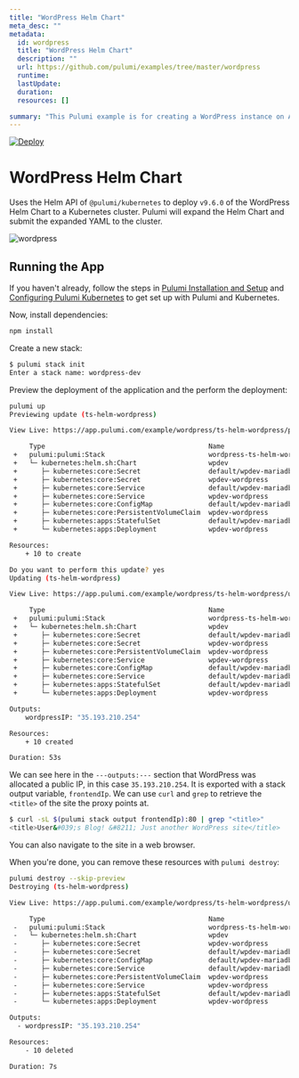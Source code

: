 ```yaml
---
title: "WordPress Helm Chart"
meta_desc: ""
metadata:
  id: wordpress
  title: "WordPress Helm Chart"
  description: ""
  url: https://github.com/pulumi/examples/tree/master/wordpress
  runtime: 
  lastUpdate: 
  duration: 
  resources: []

summary: "This Pulumi example is for creating a WordPress instance on Azure. It uses the Pulumi infrastructure-as-code SDK for .NET, so you can write your code in either C# or F#. The example uses the Azure cloud provider, demonstrating how to provision a web server, database server and WordPress web application. It also shows how to connect the WordPress application to the database server. The example simplifies the process of creating a WordPress instance on Azure, providing a more automated way of managing cloud applications."
---
```


[![Deploy](https://get.pulumi.com/new/button.svg)](https://app.pulumi.com/new?template=https://github.com/pulumi/examples/blob/master/kubernetes-ts-helm-wordpress/README.md)

# WordPress Helm Chart

Uses the Helm API of `@pulumi/kubernetes` to deploy `v9.6.0` of the WordPress Helm Chart to a
Kubernetes cluster. Pulumi will expand the Helm Chart and submit the expanded YAML to the cluster.

![wordpress](images/deploy.gif "WordPress Helm Chart deployment")

## Running the App

If you haven't already, follow the steps in [Pulumi Installation and
Setup](https://www.pulumi.com/docs/get-started/install/) and [Configuring Pulumi
Kubernetes](https://www.pulumi.com/docs/intro/cloud-providers/kubernetes/setup/) to get set up with
Pulumi and Kubernetes.

Now, install dependencies:

```sh
npm install
```

Create a new stack:

```sh
$ pulumi stack init
Enter a stack name: wordpress-dev
```

Preview the deployment of the application and the perform the deployment:

```sh
pulumi up
Previewing update (ts-helm-wordpress)

View Live: https://app.pulumi.com/example/wordpress/ts-helm-wordpress/previews/cc683bd2-1e19-49c9-8a88-792c44e3b020

     Type                                         Name                         Plan
 +   pulumi:pulumi:Stack                          wordpress-ts-helm-wordpress  create
 +   └─ kubernetes:helm.sh:Chart                  wpdev                        create
 +      ├─ kubernetes:core:Secret                 default/wpdev-mariadb        create
 +      ├─ kubernetes:core:Secret                 wpdev-wordpress              create
 +      ├─ kubernetes:core:Service                default/wpdev-mariadb        create
 +      ├─ kubernetes:core:Service                wpdev-wordpress              create
 +      ├─ kubernetes:core:ConfigMap              default/wpdev-mariadb        create
 +      ├─ kubernetes:core:PersistentVolumeClaim  wpdev-wordpress              create
 +      ├─ kubernetes:apps:StatefulSet            default/wpdev-mariadb        create
 +      └─ kubernetes:apps:Deployment             wpdev-wordpress              create

Resources:
    + 10 to create

Do you want to perform this update? yes
Updating (ts-helm-wordpress)

View Live: https://app.pulumi.com/example/wordpress/ts-helm-wordpress/updates/7

     Type                                         Name                         Status
 +   pulumi:pulumi:Stack                          wordpress-ts-helm-wordpress  created
 +   └─ kubernetes:helm.sh:Chart                  wpdev                        created
 +      ├─ kubernetes:core:Secret                 default/wpdev-mariadb        created
 +      ├─ kubernetes:core:Secret                 wpdev-wordpress              created
 +      ├─ kubernetes:core:PersistentVolumeClaim  wpdev-wordpress              created
 +      ├─ kubernetes:core:Service                wpdev-wordpress              created
 +      ├─ kubernetes:core:ConfigMap              default/wpdev-mariadb        created
 +      ├─ kubernetes:core:Service                default/wpdev-mariadb        created
 +      ├─ kubernetes:apps:StatefulSet            default/wpdev-mariadb        created
 +      └─ kubernetes:apps:Deployment             wpdev-wordpress              created

Outputs:
    wordpressIP: "35.193.210.254"

Resources:
    + 10 created

Duration: 53s
```

We can see here in the `---outputs:---` section that WordPress was allocated a public IP, in this
case `35.193.210.254`. It is exported with a stack output variable, `frontendIp`. We can use `curl`
and `grep` to retrieve the `<title>` of the site the proxy points at.

```sh
$ curl -sL $(pulumi stack output frontendIp):80 | grep "<title>"
<title>User&#039;s Blog! &#8211; Just another WordPress site</title>
```

You can also navigate to the site in a web browser.

When you're done, you can remove these resources with `pulumi destroy`:

```sh
pulumi destroy --skip-preview
Destroying (ts-helm-wordpress)

View Live: https://app.pulumi.com/example/wordpress/ts-helm-wordpress/updates/8

     Type                                         Name                         Status
 -   pulumi:pulumi:Stack                          wordpress-ts-helm-wordpress  deleted
 -   └─ kubernetes:helm.sh:Chart                  wpdev                        deleted
 -      ├─ kubernetes:core:Secret                 wpdev-wordpress              deleted
 -      ├─ kubernetes:core:Secret                 default/wpdev-mariadb        deleted
 -      ├─ kubernetes:core:ConfigMap              default/wpdev-mariadb        deleted
 -      ├─ kubernetes:core:Service                default/wpdev-mariadb        deleted
 -      ├─ kubernetes:core:PersistentVolumeClaim  wpdev-wordpress              deleted
 -      ├─ kubernetes:core:Service                wpdev-wordpress              deleted
 -      ├─ kubernetes:apps:StatefulSet            default/wpdev-mariadb        deleted
 -      └─ kubernetes:apps:Deployment             wpdev-wordpress              deleted

Outputs:
  - wordpressIP: "35.193.210.254"

Resources:
    - 10 deleted

Duration: 7s
```

